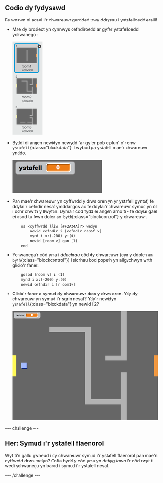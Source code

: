## Codio dy fydysawd

Fe wnawn ni adael i'r chwareuwr gerdded trwy ddrysau i ystafelloedd eraill!

+ Mae dy brosiect yn cynnwys cefndiroedd ar gyfer ystafelloedd ychwanegol:

	![screenshot](images/world-backdrops.png)

+ Byddi di angen newidyn newydd 'ar gyfer pob ciplun' o'r enw `ystafell`{:class="blockdata"}, i wybod pa ystafell mae'r chwareuwr ynddo.

	![screenshot](images/world-room.png)

+ Pan mae'r chwareuwr yn cyffwrdd y drws oren yn yr ystafell gyntaf, fe ddylai'r cefndir nesaf ymddangos ac fe ddylai'r chwareuwr symud yn ôl i ochr chwith y llwyfan. Dyma'r côd fydd ei angen arno ti - fe ddylai gael ei osod tu fewn dolen `am byth`{:class="blockcontrol"} y chwareuwr.

	```blocks
		os <cyffwrdd lliw [#F2A24A]?> wedyn
   			newid cefndir i [cefndir nesaf v]
   			mynd i x:(-200) y:(0)
   			newid [room v] gan (1)
		end
	```

+ Ychwanega'r côd yma i _ddechrau_ côd dy chwareuwr (cyn y ddolen `am byth`{:class="blockcontrol"}) i sicrhau bod popeth yn ailgychwyn wrth glicio'r faner:

	```blocks
		gosod [room v] i (1)
		mynd i x:(-200) y:(0)
		newid cefndir i [r oom1v]
	```

+ Clicia'r faner a symud dy chwareuwr dros y drws oren. Ydy dy chwareuwr yn symud i'r sgrin nesaf? Ydy'r newidyn `ystafell`{:class="blockdata"} yn newid i 2?

	![screenshot](images/world-room-test.png)

--- challenge ---
	
## Her: Symud i'r ystafell flaenorol 
Wyt ti'n gallu gwneud i dy chwareuwr symud i'r ystafell flaenorol pan mae'n cyffwrdd drws melyn?  Cofia bydd y côd yma yn debyg _iawn_ i'r côd rwyt ti wedi ychwanegu yn barod i symud i'r ystafell nesaf.

--- /challenge ---
